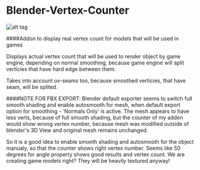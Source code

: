# Blender-Vertex-Counter
![alt tag](https://raw.githubusercontent.com/curly-brace/Blender-Vertex-Counter/master/Screenshot_20160812_121053.png)

####Addon to display real vertex count for models that will be used in games

Displays actual vertex count that will be used to render object by game engine, depending on normal smoothing, because game engine will split verticies that have hard edge between them.

Takes into account uv-seams too, because smoothed verticies, that have seam, will be splited.

####NOTE FOR FBX EXPORT:
Blender default exporter seems to switch full smooth shading and enable autosmooth for mesh, when default export option for smoothing - 'Normals Only' is active. The mesh appears to have less verts, because of full smooth shading, but the counter of my addon would show wrong vertex number, because mesh was modified outside of blender's 3D View and original mesh remains unchanged.

So it is a good idea to enable smooth shading and autosmooth for the object manualy, so that the counter shows right vertex number. Seems like 50 degrees for angle property shows good results and vertex count. We are creating game models right? They will be heavily textured anyway!
